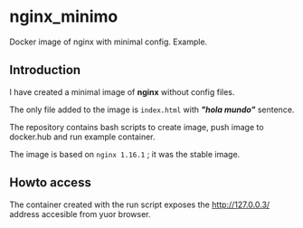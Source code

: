 # nginx_minimo
Docker image of nginx with minimal config. Example.



## Introduction



I have created a minimal image of **nginx** without config files. 

The only file added to the image is ```index.html``` with ***"hola mundo"*** sentence.



The repository contains bash scripts to create image, push image to docker.hub and run example container.

The image is based on ```nginx 1.16.1``` ; it was the stable image.

## Howto access

The container created with the run script exposes the http://127.0.0.3/ address accesible from yuor browser.
